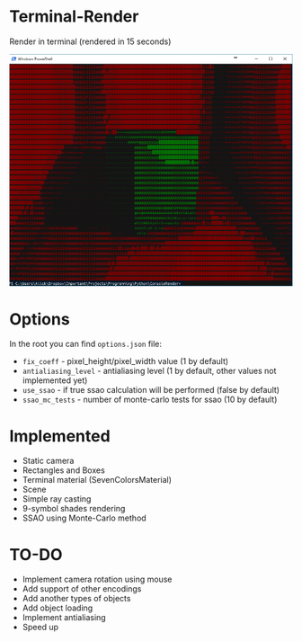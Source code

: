 # Terminal-Render
Render in terminal (rendered in 15 seconds)

![work-example](https://raw.githubusercontent.com/Alick09/Terminal-Render/master/misc/example3.png "work example")


# Options

In the root you can find `options.json` file:
* `fix_coeff` - pixel_height/pixel_width value (1 by default)
* `antialiasing_level` - antialiasing level (1 by default, other values not implemented yet)
* `use_ssao` - if true ssao calculation will be performed (false by default)
* `ssao_mc_tests` - number of monte-carlo tests for ssao (10 by default)


# Implemented

* Static camera
* Rectangles and Boxes
* Terminal material (SevenColorsMaterial)
* Scene
* Simple ray casting
* 9-symbol shades rendering
* SSAO using Monte-Carlo method


# TO-DO

* Implement camera rotation using mouse
* Add support of other encodings
* Add another types of objects
* Add object loading
* Implement antialiasing
* Speed up
